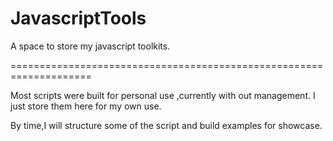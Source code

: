 # JavascriptTools

A space to store my javascript toolkits.

====================================================================

Most scripts were built for personal use ,currently with out management.
I just store them here for my own use.

By time,I will structure some of the script and build examples for showcase.
